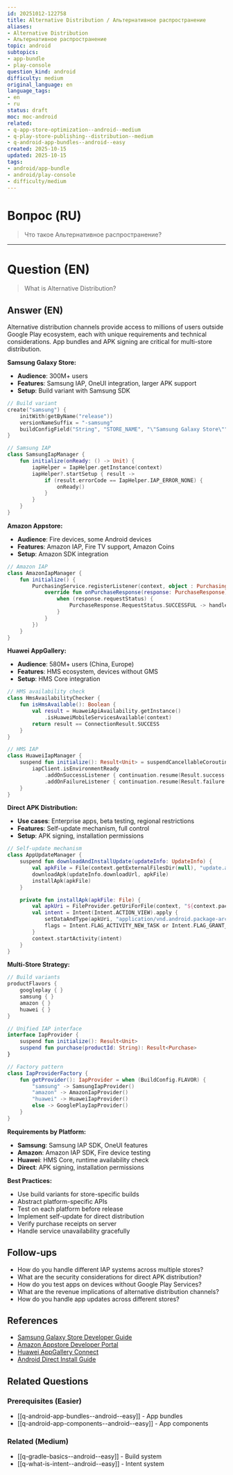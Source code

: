 ```yaml
---
id: 20251012-122758
title: Alternative Distribution / Альтернативное распространение
aliases:
- Alternative Distribution
- Альтернативное распространение
topic: android
subtopics:
- app-bundle
- play-console
question_kind: android
difficulty: medium
original_language: en
language_tags:
- en
- ru
status: draft
moc: moc-android
related:
- q-app-store-optimization--android--medium
- q-play-store-publishing--distribution--medium
- q-android-app-bundles--android--easy
created: 2025-10-15
updated: 2025-10-15
tags:
- android/app-bundle
- android/play-console
- difficulty/medium
---
```


# Вопрос (RU)
> Что такое Альтернативное распространение?

---

# Question (EN)
> What is Alternative Distribution?

## Answer (EN)
Alternative distribution channels provide access to millions of users outside Google Play ecosystem, each with unique requirements and technical considerations. App bundles and APK signing are critical for multi-store distribution.

**Samsung Galaxy Store:**

- **Audience**: 300M+ users
- **Features**: Samsung IAP, OneUI integration, larger APK support
- **Setup**: Build variant with Samsung SDK

```kotlin
// Build variant
create("samsung") {
    initWith(getByName("release"))
    versionNameSuffix = "-samsung"
    buildConfigField("String", "STORE_NAME", "\"Samsung Galaxy Store\"")
}

// Samsung IAP
class SamsungIapManager {
    fun initialize(onReady: () -> Unit) {
        iapHelper = IapHelper.getInstance(context)
        iapHelper?.startSetup { result ->
            if (result.errorCode == IapHelper.IAP_ERROR_NONE) {
                onReady()
            }
        }
    }
}
```

**Amazon Appstore:**

- **Audience**: Fire devices, some Android devices
- **Features**: Amazon IAP, Fire TV support, Amazon Coins
- **Setup**: Amazon SDK integration

```kotlin
// Amazon IAP
class AmazonIapManager {
    fun initialize() {
        PurchasingService.registerListener(context, object : PurchasingListener {
            override fun onPurchaseResponse(response: PurchaseResponse) {
                when (response.requestStatus) {
                    PurchaseResponse.RequestStatus.SUCCESSFUL -> handlePurchase(response.receipt)
                }
            }
        })
    }
}
```

**Huawei AppGallery:**

- **Audience**: 580M+ users (China, Europe)
- **Features**: HMS ecosystem, devices without GMS
- **Setup**: HMS Core integration

```kotlin
// HMS availability check
class HmsAvailabilityChecker {
    fun isHmsAvailable(): Boolean {
        val result = HuaweiApiAvailability.getInstance()
            .isHuaweiMobileServicesAvailable(context)
        return result == ConnectionResult.SUCCESS
    }
}

// HMS IAP
class HuaweiIapManager {
    suspend fun initialize(): Result<Unit> = suspendCancellableCoroutine { continuation ->
        iapClient.isEnvironmentReady
            .addOnSuccessListener { continuation.resume(Result.success(Unit)) }
            .addOnFailureListener { continuation.resume(Result.failure(it)) }
    }
}
```

**Direct APK Distribution:**

- **Use cases**: Enterprise apps, beta testing, regional restrictions
- **Features**: Self-update mechanism, full control
- **Setup**: APK signing, installation permissions

```kotlin
// Self-update mechanism
class AppUpdateManager {
    suspend fun downloadAndInstallUpdate(updateInfo: UpdateInfo) {
        val apkFile = File(context.getExternalFilesDir(null), "update.apk")
        downloadApk(updateInfo.downloadUrl, apkFile)
        installApk(apkFile)
    }

    private fun installApk(apkFile: File) {
        val apkUri = FileProvider.getUriForFile(context, "${context.packageName}.fileprovider", apkFile)
        val intent = Intent(Intent.ACTION_VIEW).apply {
            setDataAndType(apkUri, "application/vnd.android.package-archive")
            flags = Intent.FLAG_ACTIVITY_NEW_TASK or Intent.FLAG_GRANT_READ_URI_PERMISSION
        }
        context.startActivity(intent)
    }
}
```

**Multi-Store Strategy:**

```kotlin
// Build variants
productFlavors {
    googleplay { }
    samsung { }
    amazon { }
    huawei { }
}

// Unified IAP interface
interface IapProvider {
    suspend fun initialize(): Result<Unit>
    suspend fun purchase(productId: String): Result<Purchase>
}

// Factory pattern
class IapProviderFactory {
    fun getProvider(): IapProvider = when (BuildConfig.FLAVOR) {
        "samsung" -> SamsungIapProvider()
        "amazon" -> AmazonIapProvider()
        "huawei" -> HuaweiIapProvider()
        else -> GooglePlayIapProvider()
    }
}
```

**Requirements by Platform:**

- **Samsung**: Samsung IAP SDK, OneUI features
- **Amazon**: Amazon IAP SDK, Fire device testing
- **Huawei**: HMS Core, runtime availability check
- **Direct**: APK signing, installation permissions

**Best Practices:**

- Use build variants for store-specific builds
- Abstract platform-specific APIs
- Test on each platform before release
- Implement self-update for direct distribution
- Verify purchase receipts on server
- Handle service unavailability gracefully

## Follow-ups

- How do you handle different IAP systems across multiple stores?
- What are the security considerations for direct APK distribution?
- How do you test apps on devices without Google Play Services?
- What are the revenue implications of alternative distribution channels?
- How do you handle app updates across different stores?

## References

- [Samsung Galaxy Store Developer Guide](https://developer.samsung.com/galaxy-store/)
- [Amazon Appstore Developer Portal](https://developer.amazon.com/appstore)
- [Huawei AppGallery Connect](https://developer.huawei.com/consumer/en/service/josp/agc/index.html)
- [Android Direct Install Guide](https://developer.android.com/guide/topics/data/install-apk)

## Related Questions

### Prerequisites (Easier)
- [[q-android-app-bundles--android--easy]] - App bundles
- [[q-android-app-components--android--easy]] - App components

### Related (Medium)
- [[q-gradle-basics--android--easy]] - Build system
- [[q-what-is-intent--android--easy]] - Intent system